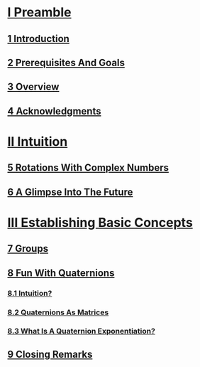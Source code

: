 <script src="load-mathjax.js" async></script>

# [I Preamble](https://07u.github.io/skills-github-pages/Preamble)
## [1 Introduction](https://07u.github.io/skills-github-pages/Preamble#1-introduction)
## [2 Prerequisites And Goals](https://07u.github.io/skills-github-pages/Preamble#2-prerequisites-and-goals)
## [3 Overview](https://07u.github.io/skills-github-pages/Preamble#3-overview)
## [4 Acknowledgments](https://07u.github.io/skills-github-pages/Preamble#4-acknowledgments)

# [II Intuition](https://07u.github.io/skills-github-pages/Intuition)
## [5 Rotations With Complex Numbers](https://07u.github.io/skills-github-pages/Intuition#5-rotations-with-complex-numbers)
## [6 A Glimpse Into The Future](https://07u.github.io/skills-github-pages/Intuition#6-a-glimpse-into-the-future)

# [III Establishing Basic Concepts](https://07u.github.io/skills-github-pages/EstablishingBasicConcepts)
## [7 Groups](https://07u.github.io/skills-github-pages/EstablishingBasicConcepts#7-groups)
## [8 Fun With Quaternions](https://07u.github.io/skills-github-pages/EstablishingBasicConcepts#8-fun-with-quaternions)
### [8.1 Intuition?](https://07u.github.io/skills-github-pages/EstablishingBasicConcepts)
### [8.2 Quaternions As Matrices](https://07u.github.io/skills-github-pages/EstablishingBasicConcepts)
### [8.3 What Is A Quaternion Exponentiation?](https://07u.github.io/skills-github-pages/EstablishingBasicConcepts)
## [9 Closing Remarks](https://07u.github.io/skills-github-pages/EstablishingBasicConcepts#9-closing-remarks)

# []()
## []()
## []()
## []()
## []()

# []()
## []()
### []()
### []()
## []()

